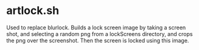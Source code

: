 # artlock.sh
Used to replace blurlock. Builds a lock screen image by taking a screen shot, and selecting a random png from a lockScreens directory, and crops the png over the screenshot. Then the screen is locked using this image.
